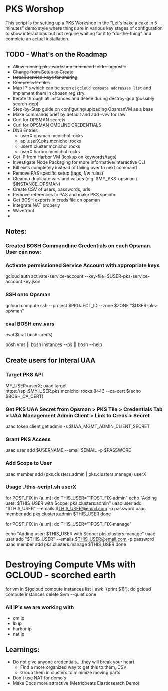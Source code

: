 # PKS Worshop

This script is for setting up a PKS Workshop in the "Let's bake a cake in 5 minutes" demo style where things are in various key stages of configuration to show interactions but not require waiting for it to "do-the-thing" and complete an actual installation.

## TODO - What's on the Roadmap
* ~~Allow running pks-workshop command folder agnostic~~
* ~~Change from Setup to Create~~
* ~~tarball service-keys for sharing~~
* ~~Compress lib files~~
* Map IP's which can be seen at `gcloud compute addresses list` and implement them in chosen registry.
* Iterate through all instances and delete during destroy-gcp (possibly scorch-gcp)
* Step-by-Step guide on configuring/uploading OpsmanVM as a base
* Make commands brief by default and add -vvv for raw
* Curl for OPSMAN secrets
* Curl for OPSMAN CMDLINE CREDENTIALS
* DNS Entries
  * userX.opsman.mcnichol.rocks
  * api.userX.pks.mcnichol.rocks
  * userX.cluster.mcnichol.rocks
  * userX.harbor.mcnichol.rocks
* Get IP from Harbor VM (lookup on keywords/tags)
* Investigate Node Packaging for more informative/interactive CLI
* Kill exits completely instead of failing over to next command
* Remove PAS specific setup (tags, f/w rules)
* Cleanup duplicate vars and values (e.g. $MY_PKS-opsman / $INSTANCE_OPSMAN)
* Create CSV of users, passwords, urls
* Remove references to PAS and make PKS specific
* Get BOSH exports in creds file on opsman 
* Integrate NAT properly
* Wavefront 
*
## Notes:

### Created BOSH Commandline Credentials on each Opsman.  User can now:

### Activate permissioned Service Account with appropriate keys
gcloud auth activate-service-account --key-file=$USER-pks-service-account.key.json

### SSH onto Opsman
gcloud compute ssh --project $PROJECT_ID  --zone $ZONE "$USER-pks-opsman"

### eval BOSH env_vars
eval $(cat bosh-creds)

bosh vms || bosh instances --ps || bosh --help

## Create users for Interal UAA

### Target PKS API
MY_USER=userX; uaac target https://api.$MY_USER.pks.mcnichol.rocks:8443 --ca-cert $(echo $BOSH_CA_CERT)

### Get PKS UAA Secret from Opsman > PKS Tile >  Credentials Tab > UAA Management Admin Client  > Link to Creds  > Secret
uaac token client get admin -s $UAA_MGMT_ADMIN_CLIENT_SECRET

### Grant PKS Access
uaac user add $USERNAME --email $EMAIL -p $PASSWORD

### Add Scope to User
uaac member add (pks.clusters.admin | pks.clusters.manage) userX

### Usage ./this-script.sh userX
for POST_FIX in {a..m}; do
  THIS_USER="$1$POST_FIX-admin"
  echo "Adding user: $THIS_USER with Scope: pks.clusters.admin"
  uaac user add "$THIS_USER" --emails $THIS_USER@email.com -p password
  uaac member add pks.clusters.admin $THIS_USER
done

for POST_FIX in {a..m}; do
  THIS_USER="$1$POST_FIX-manage"

  echo "Adding user: $THIS_USER with Scope: pks.clusters.manage"
  uaac user add "$THIS_USER" --emails $THIS_USER@email.com -p password
  uaac member add pks.clusters.manage $THIS_USER
done

# Destroying Compute VMs with GCLOUD - scorched earth
for vm in $(gcloud compute instances list | awk '{print $1}'); do
  gcloud compute instances delete $vm --quiet
done

### All IP's we are working with
* om ip
* lb ip
* harbor ip
* nat ip

## Learnings:

* Do not give anyone credentials....they will break your heart
  * Find a more organized way to get this to them, CSV
  * Group them in clusters to minimize moving parts
* Don't use NAT for demo's
* Make Docs more attractive (Metricbeats Elasticsearch Demo)
